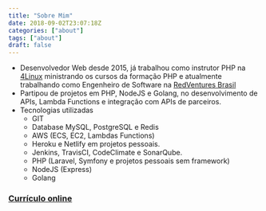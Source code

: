 ```yaml
---
title: "Sobre Mim"
date: 2018-09-02T23:07:18Z
categories: ["about"]
tags: ["about"]
draft: false
---
```


* Desenvolvedor Web desde 2015, já trabalhou como instrutor PHP na [4Linux](https://www.4linux.com.br/) ministrando os cursos da formação PHP e atualmente trabalhando como Engenheiro de Software na [RedVentures Brasil](https://www.redventures.com/)
* Partipou de projetos em PHP, NodeJS e Golang, no desenvolvimento de APIs, Lambda Functions e integração com APIs de parceiros.
* Tecnologias utilizadas
    * GIT
    * Database MySQL, PostgreSQL e Redis
    * AWS (ECS, EC2, Lambdas Functions)
    * Heroku e Netlify em projetos pessoais.
    * Jenkins, TravisCI, CodeClimate e SonarQube.
    * PHP (Laravel, Symfony e projetos pessoais sem framework)
    * NodeJS (Express)
    * Golang

### [Currículo online](https://lucasmarques73.github.io/resume/)